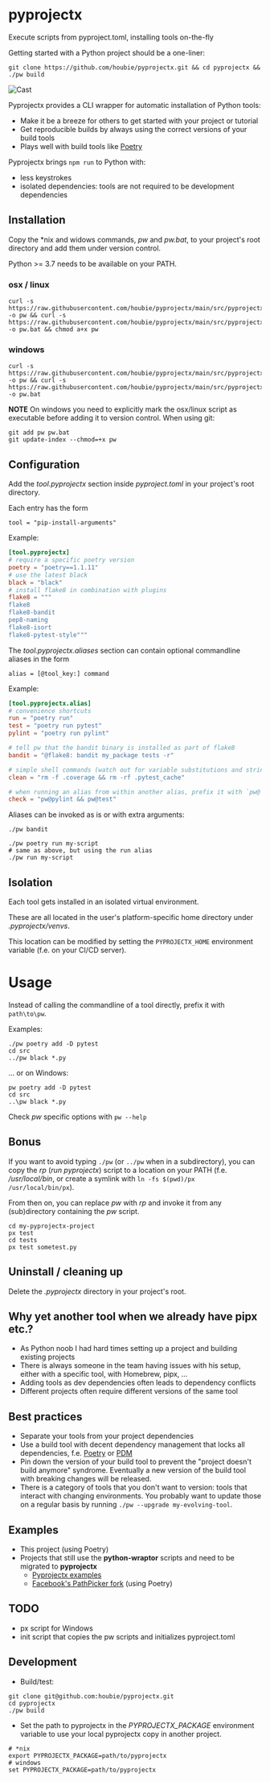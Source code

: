 # pyprojectx

Execute scripts from pyproject.toml, installing tools on-the-fly

Getting started with a Python project should be a one-liner:
```shell
git clone https://github.com/houbie/pyprojectx.git && cd pyprojectx && ./pw build
```

![Cast](https://raw.githubusercontent.com/houbie/pyprojectx/main/docs/poetry-build-cast.svg)

Pyprojectx provides a CLI wrapper for automatic installation of Python tools:
* Make it be a breeze for others to get started with your project or tutorial
* Get reproducible builds by always using the correct versions of your build tools
* Plays well with build tools like [Poetry](https://python-poetry.org/)

Pyprojectx brings `npm run` to Python with:
* less keystrokes
* isolated dependencies: tools are not required to be development dependencies

## Installation
Copy the *nix and widows commands, _pw_ and _pw.bat_, to your project's root directory and add them under version control.

Python  >= 3.7 needs to be available on your PATH.

### osx / linux
```shell
curl -s https://raw.githubusercontent.com/houbie/pyprojectx/main/src/pyprojectx/wrapper/pw.py -o pw && curl -s https://raw.githubusercontent.com/houbie/pyprojectx/main/src/pyprojectx/wrapper/pw.bat -o pw.bat && chmod a+x pw
```

### windows
```shell
curl -s https://raw.githubusercontent.com/houbie/pyprojectx/main/src/pyprojectx/wrapper/pw.py -o pw && curl -s https://raw.githubusercontent.com/houbie/pyprojectx/main/src/pyprojectx/wrapper/pw.bat -o pw.bat
```
**NOTE** On windows you need to explicitly mark the osx/linux script as executable before adding it to version control.
When using git:
```shell
git add pw pw.bat
git update-index --chmod=+x pw
```

## Configuration
Add the _tool.pyprojectx_ section inside _pyproject.toml_ in your project's root directory.

Each entry has the form

`tool = "pip-install-arguments"`

Example:
```toml
[tool.pyprojectx]
# require a specific poetry version
poetry = "poetry==1.1.11"
# use the latest black
black = "black"
# install flake8 in combination with plugins
flake8 = """
flake8
flake8-bandit
pep8-naming
flake8-isort
flake8-pytest-style"""
```

The _tool.pyprojectx.aliases_ section can contain optional commandline aliases in the form

`alias = [@tool_key:] command`


Example:
```toml
[tool.pyprojectx.alias]
# convenience shortcuts
run = "poetry run"
test = "poetry run pytest"
pylint = "poetry run pylint"

# tell pw that the bandit binary is installed as part of flake8
bandit = "@flake8: bandit my_package tests -r"

# simple shell commands (watch out for variable substitutions and string literals containing whitespace or special characters )
clean = "rm -f .coverage && rm -rf .pytest_cache"

# when running an alias from within another alias, prefix it with `pw@`
check = "pw@pylint && pw@test"
```

Aliases can be invoked as is or with extra arguments:
```shell
./pw bandit

./pw poetry run my-script
# same as above, but using the run alias
./pw run my-script
```

## Isolation
Each tool gets installed in an isolated virtual environment.

These are all located in the user's platform-specific home directory under _.pyprojectx/venvs_.

This location can be modified by setting the `PYPROJECTX_HOME` environment variable (f.e. on your CI/CD server).

# Usage
Instead of calling the commandline of a tool directly, prefix it with `path\to\pw`.

Examples:
```shell
./pw poetry add -D pytest
cd src
../pw black *.py
```

... or on Windows:
```shell
pw poetry add -D pytest
cd src
..\pw black *.py
```

Check _pw_ specific options with `pw --help`

## Bonus
If you want to avoid typing `./pw` (or `../pw` when in a subdirectory), you can copy the _rp_ (_run pyprojectx_) script to a
location on your PATH (f.e. _/usr/local/bin_, or create a symlink with `ln -fs $(pwd)/px /usr/local/bin/px`).

From then on, you can replace _pw_ with _rp_ and invoke it from any (sub)directory containing the _pw_ script.
```shell
cd my-pyprojectx-project
px test
cd tests
px test sometest.py
```

## Uninstall / cleaning up
Delete the _.pyprojectx_ directory in your project's root.

## Why yet another tool when we already have pipx etc.?
* As Python noob I had hard times setting up a project and building existing projects
* There is always someone in the team having issues with his setup, either with a specific tool, with Homebrew, pipx, ...
* Adding tools as dev dependencies often leads to dependency conflicts
* Different projects often require different versions of the same tool

## Best practices
* Separate your tools from your project dependencies
* Use a build tool with decent dependency management that locks all dependencies,
  f.e. [Poetry](https://python-poetry.org/) or [PDM](https://pdm.fming.dev/)
* Pin down the version of your build tool to prevent the "project doesn't build anymore" syndrome.
  Eventually a new version of the build tool with breaking changes will be released.
* There is a category of tools that you don't want to version: tools that interact with changing environments.
  You probably want to update those on a regular basis by running `./pw --upgrade my-evolving-tool`.

## Examples
* This project (using Poetry)
* Projects that still use the **python-wraptor** scripts and need to be migrated to **pyprojectx**
  * [Pyprojectx examples](https://github.com/houbie/wrapped-pi)
  * [Facebook's PathPicker fork](https://github.com/houbie/PathPicker) (using Poetry)

## TODO
* px script for Windows
* init script that copies the pw scripts and initializes pyproject.toml

## Development
* Build/test:
```shell
git clone git@github.com:houbie/pyprojectx.git
cd pyprojectx
./pw build
```

* Set the path to pyprojectx in the _PYPROJECTX_PACKAGE_ environment variable
 to use your local pyprojectx copy in another project.
```shell
# *nix
export PYPROJECTX_PACKAGE=path/to/pyprojectx
# windows
set PYPROJECTX_PACKAGE=path/to/pyprojectx
```
